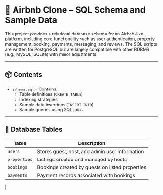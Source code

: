 # 🏡 Airbnb Clone – SQL Schema and Sample Data

This project provides a relational database schema for an Airbnb-like platform, including core functionality such as user authentication, property management, booking, payments, messaging, and reviews. The SQL scripts are written for PostgreSQL but are largely compatible with other RDBMS (e.g., MySQL, SQLite) with minor adjustments.

---

## 📦 Contents

- `schema.sql` – Contains:
  - Table definitions (`CREATE TABLE`)
  - Indexing strategies
  - Sample data insertions (`INSERT INTO`)
  - Sample queries using SQL joins

---

## 🧱 Database Tables

| Table        | Description |
|--------------|-------------|
| `users`      | Stores guest, host, and admin user information |
| `properties` | Listings created and managed by hosts |
| `bookings`   | Bookings created by guests on listed properties |
| `payments`   | Payment records associated with bookings |
|

